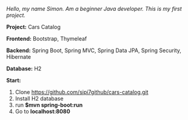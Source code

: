 *Hello, my name Simon. Am a beginner Java developer. This is my first project.*

**Project:** Cars Catalog

**Frontend:** Bootstrap, Thymeleaf

**Backend:** Spring Boot, Spring MVC, Spring Data JPA, Spring Security, Hibernate

**Database:**
H2

**Start:**
1. Clone https://github.com/sipi7github/cars-catalog.git
2. Install H2 database
3. run **$mvn spring-boot:run**
4. Go to **localhost:8080**

